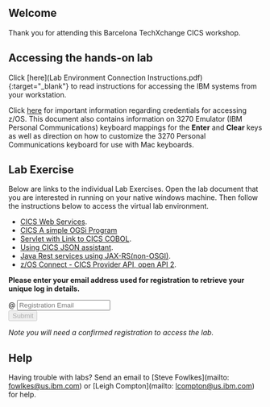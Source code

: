 <script src="https://ajax.googleapis.com/ajax/libs/jquery/3.1.0/jquery.min.js"></script>
<script src="./core-min.js"></script>
<script src="./md5-min.js"></script>
<script src="./wildfire-labs.js"></script>
<link href="https://cdn.jsdelivr.net/npm/bootstrap@5.1.0/dist/css/bootstrap.min.css" rel="stylesheet" integrity="sha384-KyZXEAg3QhqLMpG8r+8fhAXLRk2vvoC2f3B09zVXn8CA5QIVfZOJ3BCsw2P0p/We" crossorigin="anonymous">

## Welcome

Thank you for attending this Barcelona TechXchange CICS workshop. 

## Accessing the hands-on lab

Click [here](Lab Environment Connection Instructions.pdf){:target="_blank"} to read instructions for accessing the IBM systems from your workstation.

Click [here](https://github.com/ibm-wsc/zCONNEE-Wildfire-Workshop/blob/master/OpenAPI2/Important-Read%20Me.pdf) for important information regarding credentials for accessing z/OS. This document also contains information on 3270 Emulator (IBM Personal Communications) keyboard mappings for the **Enter** and **Clear** keys as well as direction on how to customize the 3270 Personal Communications keyboard for use with Mac keyboards.

## Lab Exercise

Below are links to the individual Lab Exercises.  Open the lab document that you are interested in running on your native windows machine.  Then follow the instructions below to access the virtual lab environment. 

- [CICS Web Services](https://github.com/ibm-wsc/CICS-Conference-Labs/blob/main/L20-V61.02-SOAP-WebServices-.pdf).
- [CICS A simple OGSi Program](https://github.com/ibm-wsc/CICS-Conference-Labs/blob/main/L34-V61.01-Java-OSGi-Program.pdf) 
- [Servlet with Link to CICS COBOL](https://github.com/ibm-wsc/CICS-Conference-Labs/blob/main/L72-V61.03-Java-Liberty-Program.pdf).
- [Using CICS JSON assistant](https://github.com/ibm-wsc/CICS-Conference-Labs/blob/main/L90-V61.02-JSON-Web-Service.pdf).
- [Java Rest services using JAX-RS(non-OSGI)](https://github.com/ibm-wsc/CICS-Conference-Labs/blob/main/L93-V61.02-Java-Liberty-REST.pdf).
- [z/OS Connect - CICS Provider API, open API 2](https://github.com/ibm-wsc/CICS-Conference-Labs/blob/main/L97-V30.05-zOSConnect-Provider.pdf).







**Please enter your email address used for registration to retrieve your unique log in details.**

<form onsubmit="return false;">
<div class="input-group mb-3 col-6">
<span class="input-group-text" id="basic-addon1">@</span>
<input type="email" class="form-control" placeholder="Registration Email" aria-label="Email" aria-describedby="basic-addon1" id="registration-email" maxlength="50" required oninput="validate();">
</div>
<div class="col-6">
<button id="btn-submit" class="btn btn-primary" type="submit" onclick="getLab(document.getElementById('registration-email').value)" disabled>Submit</button>
</div>
</form>
<div id="lab" class=".container .text-monospace">
<em>Note you will need a confirmed registration to access the lab.</em>
</div>

## Help 
Having trouble with labs? Send an email to [Steve Fowlkes](mailto: fowlkes@us.ibm.com) or [Leigh Compton](mailto: lcompton@us.ibm.com) for help.
